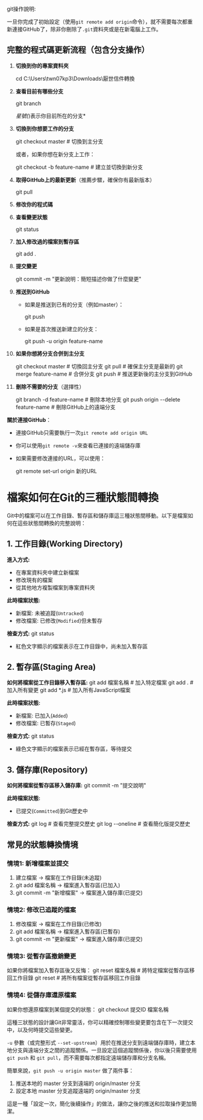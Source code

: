 git操作說明:

一旦你完成了初始設定（使用`git remote add origin`命令），就不需要每次都重新連接GitHub了，除非你刪除了`.git`資料夾或是在新電腦上工作。

## 完整的程式碼更新流程（包含分支操作）

1. **切換到你的專案資料夾**
   

   cd C:\Users\twn07kp3\Downloads\厭世信件轉換
   


2. **查看目前有哪些分支**
   

   git branch
   

   *星號(*)表示你目前所在的分支*

3. **切換到你想要工作的分支**
   

   git checkout master    # 切換到主分支
   

   或者，如果你想在新分支上工作：
   

   git checkout -b feature-name    # 建立並切換到新分支
   


4. **取得GitHub上的最新更新**（推薦步驟，確保你有最新版本）
   

   git pull
   


5. **修改你的程式碼**

6. **查看變更狀態**
   

   git status
   


7. **加入修改過的檔案到暫存區**
   

   git add .
   


8. **提交變更**
   

   git commit -m "更新說明：簡短描述你做了什麼變更"
   


9. **推送到GitHub**
   - 如果是推送到已有的分支（例如master）：
     

     git push
     

   - 如果是首次推送新建立的分支：
     

     git push -u origin feature-name
     


10. **如果你想將分支合併到主分支**
    

    git checkout master         # 切換回主分支
    git pull                    # 確保主分支是最新的
    git merge feature-name      # 合併分支
    git push                    # 推送更新後的主分支到GitHub
    


11. **刪除不需要的分支**（選擇性）
    

    git branch -d feature-name  # 刪除本地分支
    git push origin --delete feature-name  # 刪除GitHub上的遠端分支
    


**關於連接GitHub**：
- 連接GitHub只需要執行一次`git remote add origin URL`
- 你可以使用`git remote -v`來查看已連接的遠端儲存庫
- 如果需要修改連接的URL，可以使用：
  

  git remote set-url origin 新的URL
  


# 檔案如何在Git的三種狀態間轉換

Git中的檔案可以在工作目錄、暫存區和儲存庫這三種狀態間移動。以下是檔案如何在這些狀態間轉換的完整說明：

## 1. 工作目錄(Working Directory)

**進入方式:**
- 在專案資料夾中建立新檔案
- 修改現有的檔案
- 從其他地方複製檔案到專案資料夾

**此時檔案狀態:**
- 新檔案: 未被追蹤(`Untracked`)
- 修改檔案: 已修改(`Modified`)但未暫存

**檢查方式:**
git status
- 紅色文字顯示的檔案表示在工作目錄中，尚未加入暫存區

## 2. 暫存區(Staging Area)

**如何將檔案從工作目錄移入暫存區:**
git add 檔案名稱    # 加入特定檔案
git add .          # 加入所有變更
git add *.js       # 加入所有JavaScript檔案

**此時檔案狀態:**
- 新檔案: 已加入(`Added`)
- 修改檔案: 已暫存(`Staged`)

**檢查方式:**
git status
- 綠色文字顯示的檔案表示已經在暫存區，等待提交

## 3. 儲存庫(Repository)

**如何將檔案從暫存區移入儲存庫:**
git commit -m "提交說明"

**此時檔案狀態:**
- 已提交(`Committed`)到Git歷史中

**檢查方式:**
git log           # 查看完整提交歷史
git log --oneline # 查看簡化版提交歷史

## 常見的狀態轉換情境

### 情境1: 新增檔案並提交
1. 建立檔案 → 檔案在工作目錄(未追蹤)
2. git add 檔案名稱 → 檔案進入暫存區(已加入)
3. git commit -m "新增檔案" → 檔案進入儲存庫(已提交)

### 情境2: 修改已追蹤的檔案
1. 修改檔案 → 檔案在工作目錄(已修改)
2. git add 檔案名稱 → 檔案進入暫存區(已暫存)
3. git commit -m "更新檔案" → 檔案進入儲存庫(已提交)

### 情境3: 從暫存區撤銷變更
如果你將檔案加入暫存區後又反悔：
git reset 檔案名稱   # 將特定檔案從暫存區移回工作目錄
git reset           # 將所有檔案從暫存區移回工作目錄

### 情境4: 從儲存庫還原檔案
如果你想還原檔案到某個提交的狀態：
git checkout 提交ID 檔案名稱

這種三狀態的設計讓Git非常靈活，你可以精確控制哪些變更要包含在下一次提交中，以及何時提交這些變更。

`-u` 參數（或完整形式 `--set-upstream`）用於在推送分支到遠端儲存庫時，建立本地分支與遠端分支之間的追蹤關係。一旦設定這個追蹤關係後，你以後只需要使用 `git push` 和 `git pull`，而不需要每次都指定遠端儲存庫和分支名稱。

簡單來說，`git push -u origin master` 做了兩件事：
1. 推送本地的 master 分支到遠端的 origin/master 分支
2. 設定本地 master 分支追蹤遠端的 origin/master 分支

這是一種「設定一次，簡化後續操作」的做法，讓你之後的推送和拉取操作更加簡潔。